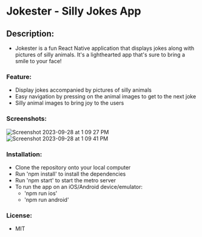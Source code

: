 # Jokester - Silly Jokes App

## Description:

- Jokester is a fun React Native application that displays jokes along with pictures of silly animals. It's a lighthearted app that's sure to bring a smile to your face!

### Feature:

- Display jokes accompanied by pictures of silly animals
- Easy navigation by pressing on the animal images to get to the next joke
- Silly animal images to bring joy to the users

### Screenshots:
![Screenshot 2023-09-28 at 1 09 27 PM](https://github.com/ThuyTTTN/Jokester/assets/92459709/c526d473-f9e7-45e1-9b74-45bfbe1010d1)
  ![Screenshot 2023-09-28 at 1 09 41 PM](https://github.com/ThuyTTTN/Jokester/assets/92459709/1c83158d-40e8-4a1e-935a-1ad58cf84134)

### Installation:

- Clone the repository onto your local computer
- Run 'npm install' to install the dependencies
- Run 'npm start' to start the metro server
- To run the app on an iOS/Android device/emulator:
  - 'npm run ios'
  - 'npm run android'

### License:

- MIT
